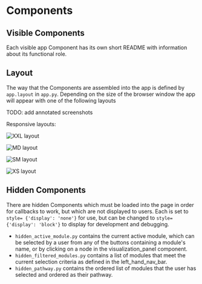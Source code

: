 # Components

## Visible Components

Each visible app Component has its own short README with information about its functional role.

## Layout

The way that the Components are assembled into the app is defined by `app.layout` in `app.py`. Depending on the size of the browser window the app will appear with one of the following layouts 

TODO: add annotated screenshots

Responsive layouts: 

![XXL layout](image/here)

![MD layout](image/here)

![SM layout](image/here)

![XS layout](image/here)


## Hidden Components

There are hidden Components which must be loaded into the page in order for callbacks to work, but which are not displayed to users. Each is set to `style= {'display': 'none'}` for use, but can be changed to `style= {'display': 'block'}` to display for development and debugging.

- `hidden_active_module.py` contains the current active module, which can be selected by a user from any of the buttons containing a module's name, or by clicking on a node in the visualization_panel component.
- `hidden_filtered_modules.py` contains a list of modules that meet the current selection criteria as defined in the left_hand_nav_bar.
- `hidden_pathway.py` contains the ordered list of modules that the user has selected and ordered as their pathway.



